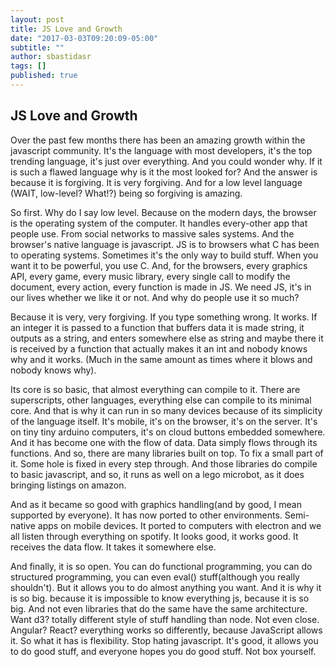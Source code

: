 ```yaml
---
layout: post
title: JS Love and Growth
date: "2017-03-03T09:20:09-05:00"
subtitle: ""
author: sbastidasr
tags: []
published: true
---
```



## JS Love and Growth

Over the past few months there has been an amazing growth within the javascript community. It's the language with most developers, it's the top trending language, it's just over everything. And you could wonder why. If it is such a flawed language why is it the most looked for? And the answer is because it is forgiving. It is very forgiving. And for a low level language (WAIT, low-level? What!?) being so forgiving is amazing.

So first. Why do I say low level. Because on the modern days, the browser is the operating system of the computer. It handles every-other app that people use. From social networks to massive sales systems. And the browser's native language is javascript. JS is to browsers what C has been to operating systems. Sometimes it's the only way to build stuff. When you want it to be powerful, you use C. And, for the browsers, every graphics API, every game, every music library, every single call to modify the document, every action, every function is made in JS. We need JS, it's in our lives whether we like it or not. And why do people use it so much?

Because it is very, very forgiving. If you type something wrong. It works. If an integer it is passed to a function that buffers data it is made string, it outputs as a string, and enters somewhere else as string and maybe there it is received by a function that actually makes it an int and nobody knows why and it works. (Much in the same amount as times where it blows and nobody knows why).

Its core is so basic, that almost everything can compile to it. There are superscripts, other languages, everything else can compile to its minimal core. And that is why it can run in so many devices because of its simplicity of the language itself. It's mobile, it's on the browser, it's on the server. It's on tiny tiny arduino computers, it's on cloud buttons embedded somewhere. And it has become one with the flow of data. Data simply flows through its functions. And so, there are many libraries built on top. To fix a small part of it. Some hole is fixed in every step through. And those libraries do compile to basic javascript, and so, it runs as well on a lego microbot, as it does bringing listings on amazon.

And as it became so good with graphics handling(and by good, I mean supported by everyone). It has now ported to other environments. Semi-native apps on mobile devices. It ported to computers with electron and we all listen through everything on spotify. It looks good, it works good. It receives the data flow. It takes it somewhere else.

And finally, it is so open. You can do functional programming, you can do structured programming, you can even eval() stuff(although you really shouldn't). But it allows you to do almost anything you want. And it is why it is so big. because it is impossible to know everything js, because it is so big. And not even libraries that do the same have the same architecture. Want d3? totally different style of stuff  handling than node. Not even close. Angular? React? everything works so differently, because JavaScript allows it. So what it has is flexibility. Stop hating javascript. It's good, it allows you to do good stuff, and everyone hopes you do good stuff. Not box yourself.
